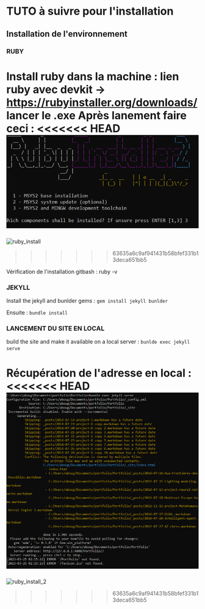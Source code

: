 # TUTO à suivre pour l'installation

## Installation de l'environnement

### RUBY
Install ruby dans la machine :
	lien ruby avec devkit -> https://rubyinstaller.org/downloads/
	lancer le .exe
Après lanement faire ceci : 
<<<<<<< HEAD
![](/img/portfolio/ruby_install.png)
=======
![ruby_install](https://user-images.githubusercontent.com/98732552/227687943-7d7f91f5-1016-4467-abcf-1b545ebfea48.png)
>>>>>>> 63635a6c9af941431b58bfef331b13deca651bb5

Vérification de l'installation gitbash : ruby -v

### JEKYLL
Install the jekyll and bunlder gems : 
`gem install jekyll bunlder`

Ensuite :
`bundle install`

### LANCEMENT DU SITE EN LOCAL
build the site and make it available on a local server :
`bunlde exec jekyll serve`

Récupération de l'adresse en local :
<<<<<<< HEAD
![texte alternatif de l'image](/img/portfolio/ruby_install_2.png)
=======
![ruby_install_2](https://user-images.githubusercontent.com/98732552/227687948-4658453a-c90f-4550-b966-66173b47aee2.png)

>>>>>>> 63635a6c9af941431b58bfef331b13deca651bb5


